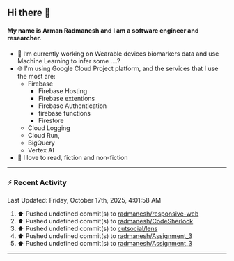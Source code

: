 ## Hi there 👋

#### My name is Arman Radmanesh and I am a software engineer and researcher.

- 🔭 I’m currently working on Wearable devices biomarkers data and use Machine Learning to infer some ....?
- 🌐 I'm using Google Cloud Project platform, and the services that I use the most are:
  - Firebase
     - Firebase Hosting
     - Firebase extentions 
     - Firebase Authentication
     - firebase functions
     - Firestore
  - Cloud Logging
  - Cloud Run,
  - BigQuery
  - Vertex AI
- 📖 I love to read, fiction and non-fiction

---

### :zap: Recent Activity

<!--START_SECTION:activity-->
<!--END_SECTION:activity-->

<!--RECENT_ACTIVITY:last_update-->
Last Updated: Friday, October 17th, 2025, 4:01:58 AM
<!--RECENT_ACTIVITY:last_update_end-->

<!--RECENT_ACTIVITY:start-->
1. ⬆️ Pushed undefined commit(s) to [radmanesh/responsive-web](https://github.com/radmanesh/responsive-web)
2. ⬆️ Pushed undefined commit(s) to [radmanesh/CodeSherlock](https://github.com/radmanesh/CodeSherlock)
3. ⬆️ Pushed undefined commit(s) to [cutsocial/lens](https://github.com/cutsocial/lens)
4. ⬆️ Pushed undefined commit(s) to [radmanesh/Assignment_3](https://github.com/radmanesh/Assignment_3)
5. ⬆️ Pushed undefined commit(s) to [radmanesh/Assignment_3](https://github.com/radmanesh/Assignment_3)
<!--RECENT_ACTIVITY:end-->

---

<!--
**radmanesh/radmanesh** is a ✨ _special_ ✨ repository because its `README.md` (this file) appears on your GitHub profile.

Here are some ideas to get you started:

- 🔭 I’m currently working on ...
- 🌱 I’m currently learning ...
- 👯 I’m looking to collaborate on ...
- 🤔 I’m looking for help with ...
- 💬 Ask me about ...
- 📫 How to reach me: ...
- 😄 Pronouns: ...
- ⚡ Fun fact: ...
-->
